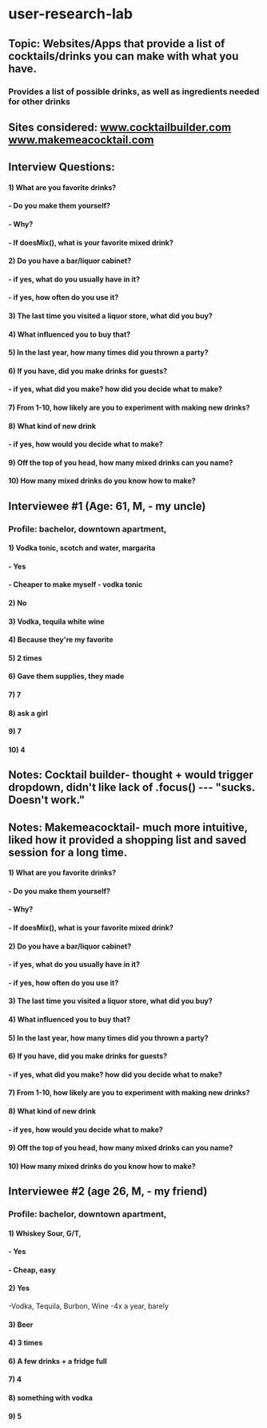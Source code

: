 # user-research-lab

## Topic: Websites/Apps that provide a list of cocktails/drinks you can make with what you have.
### Provides a list of possible drinks, as well as ingredients needed for other drinks

## Sites considered: www.cocktailbuilder.com www.makemeacocktail.com

## Interview Questions:

#### 1) What are you favorite drinks?
#### - Do you make them yourself?
#### - Why?
#### - If doesMix(), what is your favorite mixed drink?
#### 2) Do you have a bar/liquor cabinet?
#### - if yes, what do you usually have in it?
#### - if yes, how often do you use it?
#### 3) The last time you visited a liquor store, what did you buy?
#### 4) What influenced you to buy that?
#### 5) In the last year, how many times did you thrown a party?
#### 6) If you have, did you make drinks for guests?
#### - if yes, what did you make? how did you decide what to make?
#### 7) From 1-10, how likely are you to experiment with making new drinks?
#### 8) What kind of new drink
#### - if yes, how would you decide what to make?
#### 9) Off the top of you head, how many mixed drinks can you name?
#### 10) How many mixed drinks do you know how to make?

## Interviewee #1 (Age: 61, M, - my uncle)
### Profile: bachelor, downtown apartment,
#### 1) Vodka tonic, scotch and water, margarita
#### - Yes
#### - Cheaper to make myself - vodka tonic
#### 2) No
#### 3) Vodka, tequila white wine
#### 4) Because they're my favorite
#### 5) 2 times
#### 6) Gave them supplies, they made
#### 7) 7
#### 8) ask a girl
#### 9) 7
#### 10) 4

## Notes: Cocktail builder- thought + would trigger dropdown, didn't like lack of .focus() --- "sucks. Doesn't work."
## Notes: Makemeacocktail- much more intuitive, liked how it provided a shopping list and saved session for a long time.

#### 1) What are you favorite drinks?
#### - Do you make them yourself?
#### - Why?
#### - If doesMix(), what is your favorite mixed drink?
#### 2) Do you have a bar/liquor cabinet?
#### - if yes, what do you usually have in it?
#### - if yes, how often do you use it?
#### 3) The last time you visited a liquor store, what did you buy?
#### 4) What influenced you to buy that?
#### 5) In the last year, how many times did you thrown a party?
#### 6) If you have, did you make drinks for guests?
#### - if yes, what did you make? how did you decide what to make?
#### 7) From 1-10, how likely are you to experiment with making new drinks?
#### 8) What kind of new drink
#### - if yes, how would you decide what to make?
#### 9) Off the top of you head, how many mixed drinks can you name?
#### 10) How many mixed drinks do you know how to make?


## Interviewee #2 (age 26, M, - my friend)
### Profile: bachelor, downtown apartment,
#### 1) Whiskey Sour, G/T, 
#### - Yes
#### - Cheap, easy
#### 2) Yes
-Vodka, Tequila, Burbon, Wine
-4x a year, barely
#### 3) Beer
#### 4) 3 times
#### 6) A few drinks + a fridge full
#### 7) 4
#### 8) something with vodka
#### 9) 5

